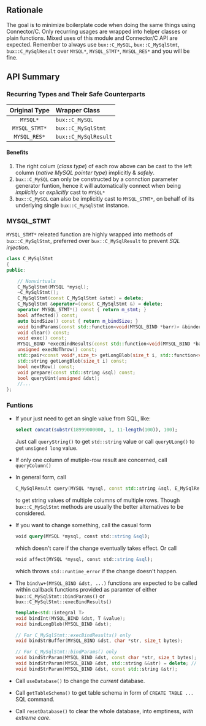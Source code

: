 ## Rationale

The goal is to minimize boilerplate code when doing the same things using Connector/C. Only recurring usages are wrapped into helper classes or plain functions. Mixed uses of this module and Connector/C API are expected. Remember to always use `bux::C_MySQL`, `bux::C_MySqlStmt`, `bux::C_MySqlResult` over `MYSQL*`, `MYSQL_STMT*`, `MYSQL_RES*` and you will be fine.  

## API Summary

### Recurring Types and Their Safe Counterparts

| Original Type | Wrapper Class | 
|:-------------:|:--------------|
| `MYSQL*`      |  `bux::C_MySQL` |
| `MYSQL_STMT*` |  `bux::C_MySqlStmt` |
| `MYSQL_RES*`  |  `bux::C_MySqlResult` |

#### Benefits

1. The right colum (_class type_) of each row above can be cast to the left column (_native MySQL pointer type_) implicitly & _safely_.
2. `bux::C_MySQL` can only be constructed by a connction parameter generator funtion, hence it will automatically connect when being _implicitly_ or _explicitly_ cast to `MYSQL*`
3. `bux::C_MySQL` can also be implicitly cast to `MYSQL_STMT*`, on behalf of its underlying single `bux::C_MySqlStmt` instance.

### MYSQL_STMT

`MYSQL_STMT*` releated function are highly wrapped into methods of `bux::C_MySqlStmt`, preferred over `bux::C_MySqlResult` to prevent _SQL injection_.

~~~C++
class C_MySqlStmt
{
public:

    // Nonvirtuals
    C_MySqlStmt(MYSQL *mysql);
    ~C_MySqlStmt();
    C_MySqlStmt(const C_MySqlStmt &stmt) = delete;
    C_MySqlStmt &operator=(const C_MySqlStmt &) = delete;
    operator MYSQL_STMT*() const { return m_stmt; }
    bool affected() const;
    auto bindSize() const { return m_bindSize; }
    void bindParams(const std::function<void(MYSQL_BIND *barr)> &binder);
    void clear() const;
    void exec() const;
    MYSQL_BIND *execBindResults(const std::function<void(MYSQL_BIND *barr)> &binder);
    unsigned execNoThrow() const;
    std::pair<const void*,size_t> getLongBlob(size_t i, std::function<void*(size_t bytes)> alloc) const;
    std::string getLongBlob(size_t i) const;
    bool nextRow() const;
    void prepare(const std::string &sql) const;
    bool queryUint(unsigned &dst);
    //...
};
~~~

### Funtions

- If your just need to get an single value from SQL, like:

  ~~~SQL
  select concat(substr(18999000000, 1, 11-length(100)), 100);
  ~~~

  Just call `queryString()` to get `std::string` value or call `queryULong()` to get `unsigned long` value.
- If only one column of mutiple-row result are concerned, call `queryColumn()`
- In general form, call 

  ~~~C++
  C_MySqlResult query(MYSQL *mysql, const std::string &sql, E_MySqlResultKind kind);
  ~~~

  to get string values of multiple columns of multiple rows. Though `bux::C_MySqlStmt` methods are usually the better alternatives to be considered.
- If you want to change something, call the casual form

  ~~~SQL
  void query(MYSQL *mysql, const std::string &sql);
  ~~~

  which doesn't care if the change eventually takes effect. Or call

  ~~~SQL
  void affect(MYSQL *mysql, const std::string &sql);
  ~~~

  which throws `std::runtime_error` if the change doesn't happen.
- The `bind\w+(MYSQL_BIND &dst, ...)` functions are expected to be called within callback functions provided as paramter of either `bux::C_MySqlStmt::bindParams()` or `bux::C_MySqlStmt::execBindResults()`

  ~~~C++
  template<std::integral T>
  void bindInt(MYSQL_BIND &dst, T &value);
  void bindLongBlob(MYSQL_BIND &dst);

  // For C_MySqlStmt::execBindResults() only
  void bindStrBuffer(MYSQL_BIND &dst, char *str, size_t bytes);

  // For C_MySqlStmt::bindParams() only  
  void bindStrParam(MYSQL_BIND &dst, const char *str, size_t bytes);
  void bindStrParam(MYSQL_BIND &dst, std::string &&str) = delete; // ban temporary string by link error
  void bindStrParam(MYSQL_BIND &dst, const std::string &str);
  ~~~

- Call `useDatabase()` to change the _current_ database.
- Call `getTableSchema()` to get table schema in form of `CREATE TABLE ...` SQL command.
- Call `resetDatabase()` to clear the whole database, into emptiness, _with extreme care_.
